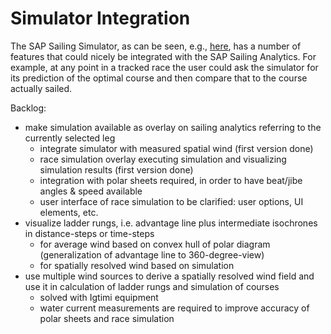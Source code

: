 # Simulator Integration

The SAP Sailing Simulator, as can be seen, e.g., [here](http://www.sapsailing.com/gwt/Simulator.html), has a number of features that could nicely be integrated with the SAP Sailing Analytics. For example, at any point in a    tracked race the user could ask the simulator for its prediction of the optimal course and then compare that to the course actually sailed.

Backlog:
- make simulation available as overlay on sailing analytics referring to the currently selected leg
  - integrate simulator with measured spatial wind (first version done)
  - race simulation overlay executing simulation and visualizing simulation results (first version done)
  - integration with polar sheets required, in order to have beat/jibe angles & speed available
  - user interface of race simulation to be clarified: user options, UI elements, etc.
- visualize ladder rungs, i.e. advantage line plus intermediate isochrones in distance-steps or time-steps
  - for average wind based on convex hull of polar diagram (generalization of advantage line to 360-degree-view)
  - for spatially resolved wind based on simulation
- use multiple wind sources to derive a spatially resolved wind field and use it in calculation of ladder rungs and simulation of courses
  - solved with Igtimi equipment
  - water current measurements are required to improve accuracy of polar sheets and race simulation